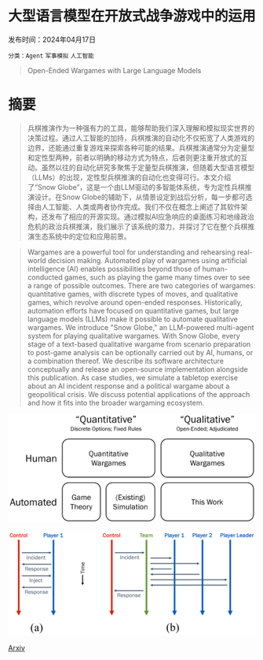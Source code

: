 # 大型语言模型在开放式战争游戏中的运用

发布时间：2024年04月17日

`分类：Agent` `军事模拟` `人工智能`

> Open-Ended Wargames with Large Language Models

# 摘要

> 兵棋推演作为一种强有力的工具，能够帮助我们深入理解和模拟现实世界的决策过程。通过人工智能的加持，兵棋推演的自动化不仅拓宽了人类游戏的边界，还能通过重复游戏来探索各种可能的结果。兵棋推演通常分为定量型和定性型两种，前者以明确的移动方式为特点，后者则更注重开放式的互动。虽然以往的自动化研究多聚焦于定量型兵棋推演，但随着大型语言模型（LLMs）的出现，定性型兵棋推演的自动化也变得可行。本文介绍了“Snow Globe”，这是一个由LLM驱动的多智能体系统，专为定性兵棋推演设计。在Snow Globe的辅助下，从情景设定到战后分析，每一步都可选择由人工智能、人类或两者协作完成。我们不仅在概念上阐述了其软件架构，还发布了相应的开源实现。通过模拟AI应急响应的桌面练习和地缘政治危机的政治兵棋推演，我们展示了该系统的潜力，并探讨了它在整个兵棋推演生态系统中的定位和应用前景。

> Wargames are a powerful tool for understanding and rehearsing real-world decision making. Automated play of wargames using artificial intelligence (AI) enables possibilities beyond those of human-conducted games, such as playing the game many times over to see a range of possible outcomes. There are two categories of wargames: quantitative games, with discrete types of moves, and qualitative games, which revolve around open-ended responses. Historically, automation efforts have focused on quantitative games, but large language models (LLMs) make it possible to automate qualitative wargames. We introduce "Snow Globe," an LLM-powered multi-agent system for playing qualitative wargames. With Snow Globe, every stage of a text-based qualitative wargame from scenario preparation to post-game analysis can be optionally carried out by AI, humans, or a combination thereof. We describe its software architecture conceptually and release an open-source implementation alongside this publication. As case studies, we simulate a tabletop exercise about an AI incident response and a political wargame about a geopolitical crisis. We discuss potential applications of the approach and how it fits into the broader wargaming ecosystem.

![大型语言模型在开放式战争游戏中的运用](../../../paper_images/2404.11446/x1.png)

![大型语言模型在开放式战争游戏中的运用](../../../paper_images/2404.11446/x2.png)

[Arxiv](https://arxiv.org/abs/2404.11446)